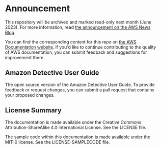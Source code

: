 # Announcement

This repository will be archived and marked read-only next month (June 2023). For more information, read [the announcement on the AWS News Blog](https://aws.amazon.com/blogs/aws/retiring-the-aws-documentation-on-github/).

You can find the corresponding content for this repo on [the AWS Documentation website](https://docs.aws.amazon.com/detective/latest/userguide). If you'd like to continue contributing to the quality of AWS documentation, you can submit feedback and suggestions for improvement there.

## Amazon Detective User Guide

The open source version of the Amazon Detective User Guide. To provide feedback or request changes, you can submit a pull request that contains your proposed changes.

## License Summary

The documentation is made available under the Creative Commons Attribution-ShareAlike 4.0 International License. See the LICENSE file.

The sample code within this documentation is made available under the MIT-0 license. See the LICENSE-SAMPLECODE file.
